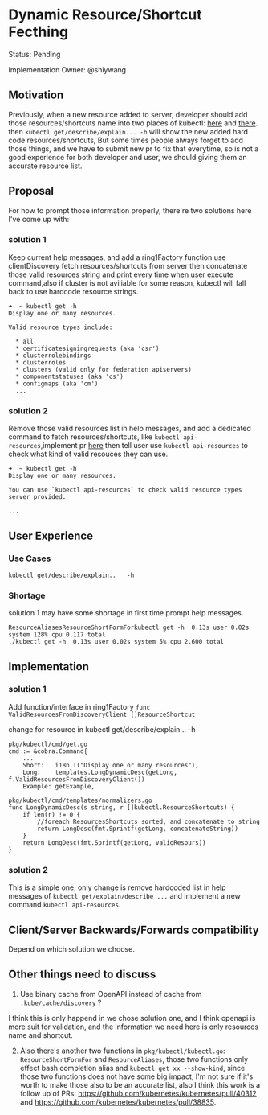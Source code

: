 # Dynamic Resource/Shortcut Fecthing

Status: Pending

Implementation Owner: @shiywang

## Motivation

Previously, when a new resource added to server, developer should add those resources/shortcuts name into two places of kubectl: [here](https://github.com/kubernetes/kubernetes/blob/357db0c39c7203809b369516c0ec93831ead8649/pkg/kubectl/cmd/cmd.go#L201) and [there](https://github.com/kubernetes/kubernetes/blob/f9913c4948038b9b51f2342134d546c6bb74e7a3/pkg/kubectl/kubectl.go#L46). then `kubectl get/describe/explain... -h` will show the new added hard code resources/shortcuts, But some times people always forget to add those things, and we have to submit new pr to fix that everytime, so is not a good experience for both developer and user, we should giving them an accurate resource list. 

## Proposal

For how to prompt those information properly, there're two solutions here I've come up with:

### solution 1

Keep current help messages, and add a ring1Factory function use clientDiscovery fetch resources/shortcuts from server then concatenate those valid resources string and print every time when user execute command,also if cluster is not aviliable for some reason, kubectl will fall back to use hardcode resource strings.

```
➜  ~ kubectl get -h
Display one or many resources.

Valid resource types include: 

  * all  
  * certificatesigningrequests (aka 'csr')  
  * clusterrolebindings  
  * clusterroles  
  * clusters (valid only for federation apiservers)  
  * componentstatuses (aka 'cs')  
  * configmaps (aka 'cm')  
  ...
```

### solution 2

Remove those valid resources list in help messages, and add a dedicated command to fetch resources/shortcuts, like `kubectl api-resources`,implement pr [here](https://github.com/kubernetes/kubernetes/pull/42873) then tell user use `kubectl api-resources` to check what kind of valid resouces they can use.

```
➜  ~ kubectl get -h
Display one or many resources. 

You can use `kubectl api-resources` to check valid resource types server provided. 

...
```


## User Experience

### Use Cases

`kubectl get/describe/explain..   -h`


### Shortage

solution 1 may have some shortage in first time prompt help messages.

    ResourceAliasesResourceShortFormForkubectl get -h  0.13s user 0.02s system 128% cpu 0.117 total
    ./kubectl get -h  0.13s user 0.02s system 5% cpu 2.600 total



## Implementation

### solution 1

Add function/interface in ring1Factory  `func ValidResourcesFromDiscoveryClient []ResourceShortcut`

change for resource in kubectl get/describe/explain... -h

    pkg/kubectl/cmd/get.go
    cmd := &cobra.Command{
        ...
        Short:   i18n.T("Display one or many resources"),
        Long:    templates.LongDynamicDesc(getLong, f.ValidResourcesFromDiscoveryClient())  
        Example: getExample,

    pkg/kubectl/cmd/templates/normalizers.go    
    func LongDynamicDesc(s string, r []kubectl.ResourceShortcuts) {
    	if len(r) != 0 {
    		//foreach ResourcesShortcuts sorted, and concatenate to string  
    		return LongDesc(fmt.Sprintf(getLong, concatenateString))
    	}
    	return LongDesc(fmt.Sprintf(getLong, validResours))
    }


### solution 2 

This is a simple one, only change is remove hardcoded list in help messages of `kubectl get/explain/describe ...` and implement a new command `kubectl api-resources`.


## Client/Server Backwards/Forwards compatibility

Depend on which solution we choose.

## Other things need to discuss

1. Use binary cache from OpenAPI instead of cache from `.kube/cache/discovery` ? 

I think this is only happend in we chose solution one, and I think openapi is more suit for validation, and the information we need here is only resources name and shortcut. 

2. Also there's another two functions in `pkg/kubectl/kubectl.go`: `ResourceShortFormFor` and `ResourceAliases`, those two functions only effect bash completion alias and `kubectl get xx --show-kind`, since those two functions does not have some big impact, I'm not sure if it's worth to make those also to be an accurate list, also I think this work is a follow up of PRs: https://github.com/kubernetes/kubernetes/pull/40312 and https://github.com/kubernetes/kubernetes/pull/38835.





